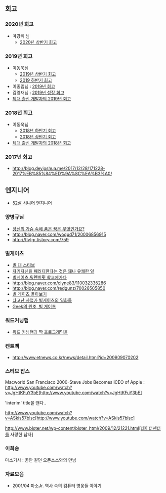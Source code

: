 ## 회고
### 2020년 회고
- 마강휘 님
    - [2020년 상반기 회고](https://vallista.kr/2020/07/11/2020%EB%85%84-%EC%83%81%EB%B0%98%EA%B8%B0-%ED%9A%8C%EA%B3%A0/)

### 2019년 회고
- 이동욱님
    - [2019년 상반기 회고](https://jojoldu.tistory.com/436)
    - [2019 하반기 회고](https://jojoldu.tistory.com/471)
- 이종립님 : [2019년 회고](https://johngrib.github.io/wiki/review-2019/)
- 김영재님 : [2019년 성장 회고](https://haviyj.tistory.com/47)
- [체대 출신 개발자의 2019년 회고](https://ryan-han.com/post/memoirs/memoirs2019/)

### 2018년 회고
- 이동욱님
    - [2018년 하반기 회고](https://jojoldu.tistory.com/373?category=689637)
    - [2018년 상반기 회고](https://jojoldu.tistory.com/332?category=689637)
- [체대 출신 개발자의 2018년 회고](https://ryan-han.com/post/memoirs/memoirs2018/)

### 2017년 회고
- http://blog.devjoshua.me/2017/12/28/171228-2017%EB%85%84%ED%9A%8C%EA%B3%A0/

## 엔지니어

* [52살 시니어 엔지니어](http://news.naver.com/main/read.nhn?mode=LSD&mid=sec&sid1=105&oid=293&aid=0000001526)

### 양병규님

* [당신의 가슴 속에 품은 꿈은 무엇인가요?](http://www.acornpub.co.kr/blog/158?TSSESSION=6fcc3ea66788b21722c8145a1dedad41)
* http://blog.naver.com/wogud71/20006856915
* http://flytgr.tistory.com/759

### 빌게이츠
* [빌 대 스티브](http://twlog.net/wp/?p=767)
* [자기자신을 패러디한다는 것은 꽤나 유쾌한 일](http://bobbyryu.blogspot.com/2008/01/blog-post_10.html)
* [빌게이츠.워렌버핏 학교에가다](http://blog.naver.com/ahrvhffk/110032542192)
* http://blog.naver.com/clyne83/110032335286
* http://blog.naver.com/redgunz/70026505850
* [빌 게이츠 돌아보기](http://eslife.tistory.com/292)
* [타고난 사업가 빌게이츠의 일화들](http://multiwriter.tistory.com/196)
* [Geek의 원조, 빌 게이츠](http://bobbyryu.blogspot.com/2008/07/geek.html)

### 워드커닝햄
* [워드 커닝햄과 짝 프로그래밍을](http://agile.egloos.com/2661392)

###  켄트벡
* http://www.etnews.co.kr/news/detail.html?id=200909070202

### 스티브 잡스

Macworld San Francisco 2000-Steve Jobs Becomes iCEO of Apple : http://www.youtube.com/watch?v=JgHtKFuY3bE[http://www.youtube.com/watch?v=JgHtKFuY3bE]

'interim' title을 땐다..

http://www.youtube.com/watch?v=ASkis57blsc[http://www.youtube.com/watch?v=ASkis57blsc]

http://www.bloter.net/wp-content/bloter_html/2009/12/21221.html[데이터센터를 사랑한 남자]

### 이희승

마소기사 : 꿈만 같던 오픈소스와의 만남

###  자료모음
* 2001/04 마소Jr. 역사 속의 컴퓨터 영웅들 이야기
